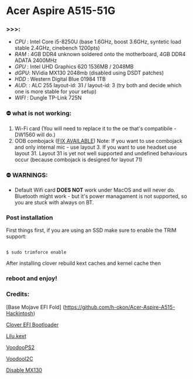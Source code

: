 
# 
 # Acer Aspire A515-51G 
 
### >>>:
* *CPU* : Intel Core i5-8250U (base 1.6GHz, boost 3.6GHz, syntetic load stable 2.4GHz, cinebench 1200pts)
* *RAM* : 4GB DDR4 unknown soldered onto the motherboard, 4GB DDR4 ADATA 2400MHz 
* *GPU* : Intel UHD Graphics 620 1536MB / 2048MB
* *dGPU*: NVidia MX130 2048mb (disabled using DSDT patches)
* *HDD* : Western Digital Blue 01984 1TB
* *AUD*: : ALC 255 layout-id: 31 / layout-id: 3 (try both and decide which one is more stable for your setup)
* *WIFI* : Dungle TP-Link 725N

### ⛔️ what is not working:

1. Wi-Fi card (You will need to replace it to the oe that's compatibile - DW1560 will do.)
2. OOB combojack ([FIX AVAILABLE](https://github.com/hackintosh-stuff/ComboJack))
 Note: If you want to use combojack and only internal mic - use layout 3. If you want to use headset use layout 31. Layout 31 is yet not well supported and undefined behaviours occur (because combojack is designed for layout 71)

### ⛔️ WARNINGS:

* Default Wifi card **DOES NOT** work under MacOS and will never do. Bluetooth might work - but it's power managament is not supported, so you are stuck with always on BT.


### Post installation

First things first, if you are using an SSD make sure to enable the TRIM support:

```

$ sudo trimforce enable

```

After installing clover rebuild kext caches and kernel cache then
### reboot and enjoy!
### Credits:

[Base Mojave EFI Fold] (https://github.com/h-okon/Acer-Aspire-A515-Hackintosh)

[Clover EFI Bootloader](https://github.com/Clover-EFI-Bootloader/clover)

[Lilu.kext](https://github.com/acidanthera/Lilu/releases)

[VoodooPS2](https://github.com/RehabMan/OS-X-Voodoo-PS2-Controller)

[VoodooI2C](https://github.com/alexandred/VoodooI2C)

[Disable MX130](https://www.tonymacx86.com/threads/guide-disabling-discrete-graphics-in-dual-gpu-laptops.163772/)
